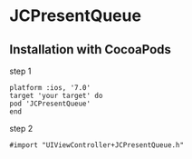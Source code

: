 # JCPresentQueue

## Installation with CocoaPods

step 1
```objc
platform :ios, '7.0'
target 'your target' do
pod 'JCPresentQueue'
end
```

step 2
```objc
#import "UIViewController+JCPresentQueue.h"
```
